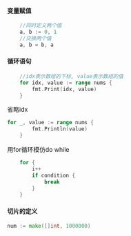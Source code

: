 #### 变量赋值
```go
    //同时定义两个值
    a, b := 0, 1
    //交换两个值
    a, b = b, a
```
#### 循环语句
```go
    //idx表示数组的下标, value表示数组的值
    for idx, value := range nums {
        fmt.Print(idx, value)
    }
```
省略idx
```go
for _, value := range nums {
        fmt.Println(value)
    }
```
用for循环模仿do while
```go
    for {
        i++
        if condition {
            break
        }
    }
```
#### 切片的定义
```go
num := make([]int, 1000000)
```

